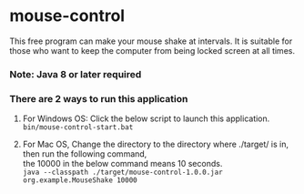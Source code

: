 # mouse-control
This free program can make your mouse shake at intervals. It is suitable for those who want to keep the computer from being locked screen at all times.

### Note: Java 8 or later required

### There are 2 ways to run this application

1. For Windows OS: Click the below script to launch this application.
   `bin/mouse-control-start.bat`

2. For Mac OS, Change the directory to the directory where ./target/ is in, then run the following command,  
   the 10000 in the below command means 10 seconds.  
`java --classpath ./target/mouse-control-1.0.0.jar org.example.MouseShake 10000`

